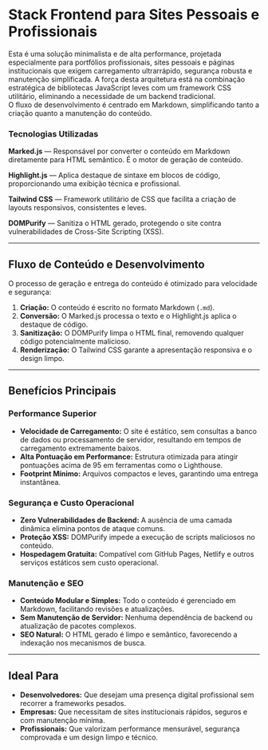 # Stack Frontend para Sites Pessoais e Profissionais

Esta é uma solução minimalista e de alta performance, projetada especialmente para portfólios profissionais, sites pessoais e páginas institucionais que exigem carregamento ultrarrápido, segurança robusta e manutenção simplificada.
A força desta arquitetura está na combinação estratégica de bibliotecas JavaScript leves com um framework CSS utilitário, eliminando a necessidade de um backend tradicional.  
O fluxo de desenvolvimento é centrado em Markdown, simplificando tanto a criação quanto a manutenção do conteúdo.

### Tecnologias Utilizadas

**Marked.js** — Responsável por converter o conteúdo em Markdown diretamente para HTML semântico. É o motor de geração de conteúdo.  

**Highlight.js** — Aplica destaque de sintaxe em blocos de código, proporcionando uma exibição técnica e profissional.  

**Tailwind CSS** — Framework utilitário de CSS que facilita a criação de layouts responsivos, consistentes e leves.  

**DOMPurify** — Sanitiza o HTML gerado, protegendo o site contra vulnerabilidades de Cross-Site Scripting (XSS).

---

## Fluxo de Conteúdo e Desenvolvimento

O processo de geração e entrega do conteúdo é otimizado para velocidade e segurança:

1. **Criação:** O conteúdo é escrito no formato Markdown (`.md`).
2. **Conversão:** O Marked.js processa o texto e o Highlight.js aplica o destaque de código.
3. **Sanitização:** O DOMPurify limpa o HTML final, removendo qualquer código potencialmente malicioso.
4. **Renderização:** O Tailwind CSS garante a apresentação responsiva e o design limpo.

---

## Benefícios Principais

### Performance Superior

- **Velocidade de Carregamento:** O site é estático, sem consultas a banco de dados ou processamento de servidor, resultando em tempos de carregamento extremamente baixos.  
- **Alta Pontuação em Performance:** Estrutura otimizada para atingir pontuações acima de 95 em ferramentas como o Lighthouse.  
- **Footprint Mínimo:** Arquivos compactos e leves, garantindo uma entrega instantânea.

### Segurança e Custo Operacional

- **Zero Vulnerabilidades de Backend:** A ausência de uma camada dinâmica elimina pontos de ataque comuns.  
- **Proteção XSS:** DOMPurify impede a execução de scripts maliciosos no conteúdo.  
- **Hospedagem Gratuita:** Compatível com GitHub Pages, Netlify e outros serviços estáticos sem custo operacional.

### Manutenção e SEO

- **Conteúdo Modular e Simples:** Todo o conteúdo é gerenciado em Markdown, facilitando revisões e atualizações.  
- **Sem Manutenção de Servidor:** Nenhuma dependência de backend ou atualização de pacotes complexos.  
- **SEO Natural:** O HTML gerado é limpo e semântico, favorecendo a indexação nos mecanismos de busca.

---

## Ideal Para

- **Desenvolvedores:** Que desejam uma presença digital profissional sem recorrer a frameworks pesados.  
- **Empresas:** Que necessitam de sites institucionais rápidos, seguros e com manutenção mínima.  
- **Profissionais:** Que valorizam performance mensurável, segurança comprovada e um design limpo e técnico.


